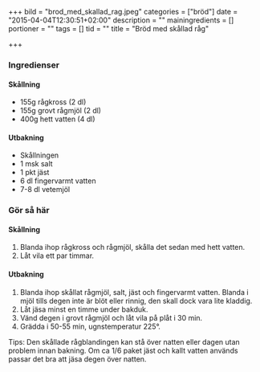 +++
bild = "brod_med_skallad_rag.jpeg"
categories = ["bröd"]
date = "2015-04-04T12:30:51+02:00"
description = ""
mainingredients = []
portioner = ""
tags = []
tid = ""
title = "Bröd med skållad råg"

+++

### Ingredienser
#### Skållning
- 155g rågkross (2 dl)
- 155g grovt rågmjöl (2 dl)
- 400g hett vatten (4 dl)

#### Utbakning
- Skållningen
- 1 msk salt
- 1 pkt jäst
- 6 dl fingervarmt vatten
- 7-­8 dl vetemjöl

### Gör så här
#### Skållning
1. Blanda ihop rågkross och rågmjöl, skålla det sedan med hett vatten.
1. Låt vila ett par timmar.

#### Utbakning
1. Blanda ihop skållat rågmjöl, salt, jäst och fingervarmt vatten. Blanda i mjöl tills degen inte är blöt eller rinnig, den skall dock vara lite kladdig.
1. Låt jäsa minst en timme under bakduk.
1. Vänd degen i grovt rågmjöl och låt vila på plåt i 30 min.
1. Grädda i 50-­55 min, ugnstemperatur 225°.


Tips: Den skållade rågblandingen kan stå över natten eller dagen utan problem innan bakning. Om
ca 1/6 paket jäst och kallt vatten används passar det bra att jäsa degen över natten.
